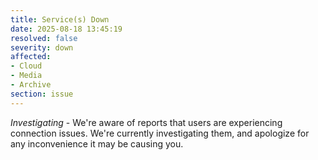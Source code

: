 ```yaml
---
title: Service(s) Down
date: 2025-08-18 13:45:19
resolved: false
severity: down
affected:
- Cloud
- Media
- Archive
section: issue
---
```


*Investigating* - We're aware of reports that users are experiencing connection issues. We're currently investigating them, and apologize for any inconvenience it may be causing you.
